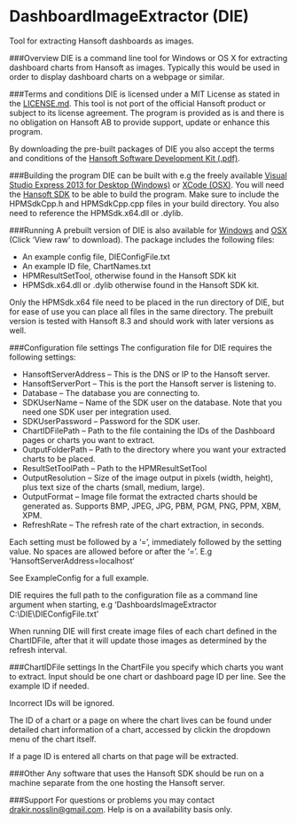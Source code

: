 # DashboardImageExtractor (DIE)

Tool for extracting Hansoft dashboards as images.

###Overview
DIE is a command line tool for Windows or OS X for extracting dashboard charts from Hansoft as images. Typically this would be used in order to display dashboard charts on a webpage or similar.

###Terms and conditions
DIE is licensed under a MIT License as stated in the [LICENSE.md].
This tool is not port of the official Hansoft product or subject to its license agreement. The program is provided as is and there is no obligation on Hansoft AB to provide support, update or enhance this program.

By downloading the pre-built packages of DIE you also accept the terms and conditions of the [Hansoft Software Development Kit (.pdf)].

###Building the program
DIE can be built with e.g the freely available [Visual Studio Express 2013 for Desktop (Windows)] or [XCode (OSX)]. 
You will need the [Hansoft SDK] to be able to build the program. Make sure to include the HPMSdkCpp.h and HPMSdkCpp.cpp files in your build directory. You also need to reference the HPMSdk.x64.dll or .dylib.

###Running
A prebuilt version of DIE is also available for [Windows] and [OSX] (Click ‘View raw’ to download). The package includes the following files:
-	An example config file, DIEConfigFile.txt
-	An example ID file, ChartNames.txt
-	HPMResultSetTool, otherwise found in the Hansoft SDK kit
-	HPMSdk.x64.dll or .dylib otherwise found in the Hansoft SDK kit.

Only the HPMSdk.x64 file need to be placed in the run directory of DIE, but for ease of use you can place all files in the same directory. The prebuilt version is tested with Hansoft 8.3 and should work with later versions as well.

###Configuration file settings
The configuration file for DIE requires the following settings:
- HansoftServerAddress – This is the DNS or IP to the Hansoft server.
-	HansoftServerPort – This is the port the Hansoft server is listening to.
-	Database – The database you are connecting to.
-	SDKUserName – Name of the SDK user on the database. Note that you need one SDK user per integration used.
-	SDKUserPassword – Password for the SDK user.
-	ChartIDFilePath – Path to the file containing the IDs of the Dashboard pages or charts you want to extract.
-	OutputFolderPath – Path to the directory where you want your extracted charts to be placed.
-	ResultSetToolPath – Path to the HPMResultSetTool
-	OutputResolution – Size of the image output in pixels (width, height), plus text size of the charts (small, medium, large).
-	OutputFormat – Image file format the extracted charts should be generated as. Supports BMP, JPEG, JPG, PBM, PGM, PNG, PPM, XBM, XPM.
-	RefreshRate – The refresh rate of the chart extraction, in seconds.

Each setting must be followed by a ‘=’, immediately followed by the setting value. No spaces are allowed before or after the ‘=’. E.g ‘HansoftServerAddress=localhost‘

See ExampleConfig for a full example.

DIE requires the full path to the configuration file as a command line argument when starting, e.g ‘DashboardsImageExtractor C:\DIE\DIEConfigFile.txt’

When running DIE will first create image files of each chart defined in the ChartIDFile, after that it will update those images as determined by the refresh interval.

###ChartIDFile settings
In the ChartFile you specify which charts you want to extract. Input should be one chart or dashboard page ID per line. See the example ID if needed.

Incorrect IDs will be ignored.

The ID of a chart or a page on where the chart lives can be found under detailed chart information of a chart, accessed by clickin the dropdown menu of the chart itself.

If a page ID is entered all charts on that page will be extracted.

###Other
Any software that uses the Hansoft SDK should be run on a machine separate from the one hosting the Hansoft server.

###Support
For questions or problems you may contact drakir.nosslin@gmail.com. Help is on a availability basis only.

[LICENSE.md]:https://github.com/Hansoft/DashboardImageExtractor/blob/master/LICENSE.md
[Hansoft Software Development Kit (.pdf)]:http://www.hansoft.com/wp-content/uploads/2013/06/SDKLA-final-28-Feb-2013-elektroniskt.pdf
[Visual Studio Express 2013 for Desktop (Windows)]:https://www.visualstudio.com/en-us/downloads/download-visual-studio-vs.aspx
[XCode (OSX)]:https://developer.apple.com/xcode/downloads/
[Hansoft SDK]:http://www.hansoft.com/en/support/downloads/
[OSX]:https://github.com/Hansoft/DashboardImageExtractor/blob/master/DIE%20-%20OSX.zip
[Windows]:https://github.com/Hansoft/DashboardImageExtractor/blob/master/DIE%20-%20Windows.zip
